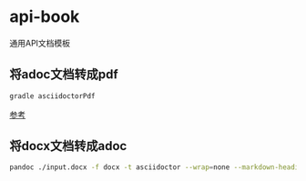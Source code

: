 # api-book
通用API文档模板

## 将adoc文档转成pdf

```bash
gradle asciidoctorPdf
```


[参考](https://github.com/cloudedi/asciidoctor-pdf-cjk)

## 将docx文档转成adoc

```bash
pandoc ./input.docx -f docx -t asciidoctor --wrap=none --markdown-headings=atx --extract-media=extracted-media -o output.adoc
```
